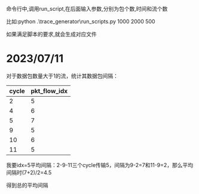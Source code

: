 命令行中,调用run_script,在后面输入参数,分别为包个数,时间和流个数

比如:python .\trace_generator\run_scripts.py 1000 2000 500   

如果满足脚本的要求,就会生成对应文件

# 2023/07/11

对于数据包数量大于1的流，统计其数据包间隔：

| cycle | pkt_flow_idx |
|-------|--------------|
| 2     | 5            |
| 4     | 6            |
| 5     | 7            |
| 9     | 5            |
| 10    | 6            |
| 11    | 5            |

我要idx=5平均间隔：2-9-11三个cycle传输5，间隔为9-2=7和11-9=2，那么平均间隔时(7+2)/2=4.5

得到总的平均间隔
